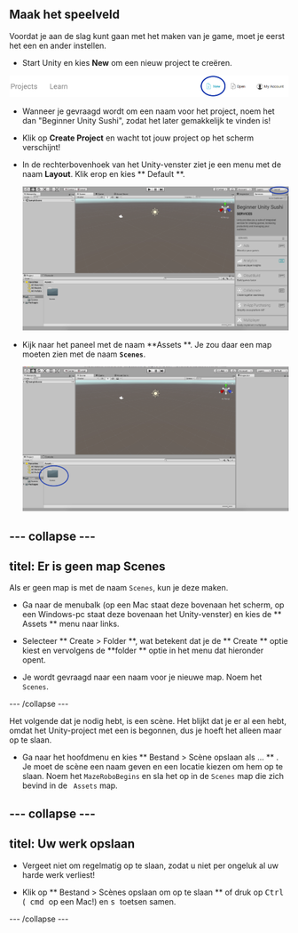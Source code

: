 ## Maak het speelveld

Voordat je aan de slag kunt gaan met het maken van je game, moet je eerst het een en ander instellen.

+ Start Unity en kies **New** om een nieuw project te creëren.

![](images/New_Unity.png)

+ Wanneer je gevraagd wordt om een naam voor het project, noem het dan "Beginner Unity Sushi", zodat het later gemakkelijk te vinden is!

+ Klik op **Create Project** en wacht tot jouw project op het scherm verschijnt!

+ In de rechterbovenhoek van het Unity-venster ziet je een menu met de naam **Layout**. Klik erop en kies ** Default **.

  ![Het Unity-scherm met het Layout-menu in de rechterbovenhoek](images/step3_layout.png)

+ Kijk naar het paneel met de naam **Assets **. Je zou daar een map moeten zien met de naam **`Scenes`**.

  ![De map Scenes in Assets](images/step3_scenes.png)

--- collapse ---
---
titel: Er is geen map Scenes
---

Als er geen map is met de naam `Scenes`, kun je deze maken.

+ Ga naar de menubalk (op een Mac staat deze bovenaan het scherm, op een Windows-pc staat deze bovenaan het Unity-venster) en kies de ** Assets ** menu naar links.

+ Selecteer ** Create > Folder **, wat betekent dat je de ** Create ** optie kiest en vervolgens de **folder ** optie in het menu dat hieronder opent.

+ Je wordt gevraagd naar een naam voor je nieuwe map. Noem het `Scenes`.

--- /collapse ---

Het volgende dat je nodig hebt, is een scène. Het blijkt dat je er al een hebt, omdat het Unity-project met een is begonnen, dus je hoeft het alleen maar op te slaan.

+ Ga naar het hoofdmenu en kies ** Bestand > Scène opslaan als ... ** . Je moet de scène een naam geven en een locatie kiezen om hem op te slaan. Noem het ` MazeRoboBegins ` en sla het op in de ` Scenes ` map die zich bevind in de ` Assets` map.

--- collapse ---
---
titel: Uw werk opslaan
---

+ Vergeet niet om regelmatig op te slaan, zodat u niet per ongeluk al uw harde werk verliest!

+ Klik op ** Bestand > Scènes opslaan om op te slaan ** of druk op <kbd> Ctrl </kbd> (<kbd> cmd </kbd> op een Mac!) en <kbd> s </kbd> toetsen samen.


--- /collapse ---
